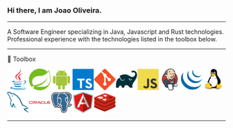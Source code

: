 ### Hi there, I am Joao Oliveira. 
---

A Software Engineer specializing in Java, Javascript and Rust technologies. Professional experience with the technologies listed in the toolbox below.

---
🧰 Toolbox

<img src="https://github.com/devicons/devicon/blob/master/icons/java/java-original.svg" alt="Java Logo" width="50" height="50" /><img src="https://github.com/devicons/devicon/blob/master/icons/spring/spring-original.svg" alt="Spring Logo" width="50" height="50" /><img src="https://github.com/devicons/devicon/blob/master/icons/android/android-original.svg" alt="Android Logo" width="50" height="50" /><img src="https://github.com/devicons/devicon/blob/master/icons/typescript/typescript-original.svg" alt="AngularJs Logo" width="50" height="50" /><img src="https://github.com/devicons/devicon/blob/master/icons/git/git-original.svg" alt="Git Logo" width="50" height="50" /><img src="https://github.com/devicons/devicon/blob/master/icons/gradle/gradle-plain.svg" alt="Gradle Logo" width="50" height="50" /><img src="https://github.com/devicons/devicon/blob/master/icons/javascript/javascript-original.svg" alt="Javascript Logo" width="50" height="50" /><img src="https://github.com/devicons/devicon/blob/master/icons/jenkins/jenkins-original.svg" alt="Jankins Logo" width="50" height="50" /><img src="https://github.com/devicons/devicon/blob/master/icons/jquery/jquery-original.svg" alt="Jquery Logo" width="50" height="50" /><img src="https://github.com/devicons/devicon/blob/master/icons/linux/linux-original.svg" alt="Linux Logo" width="50" height="50" /><img src="https://github.com/devicons/devicon/blob/master/icons/mysql/mysql-original.svg" alt="Mysql Logo" width="50" height="50" /><img src="https://github.com/devicons/devicon/blob/master/icons/oracle/oracle-original.svg" alt="Oracle Logo" width="50" height="50" /><img src="https://github.com/devicons/devicon/blob/master/icons/postgresql/postgresql-original.svg" alt="Postgresql Logo" width="50" height="50" /><img src="https://github.com/devicons/devicon/blob/master/icons/angularjs/angularjs-original.svg" alt="Angularjs Logo" width="50" height="50" /><img src="https://github.com/devicons/devicon/blob/master/icons/redis/redis-original.svg" width="50" height="50" />

---

